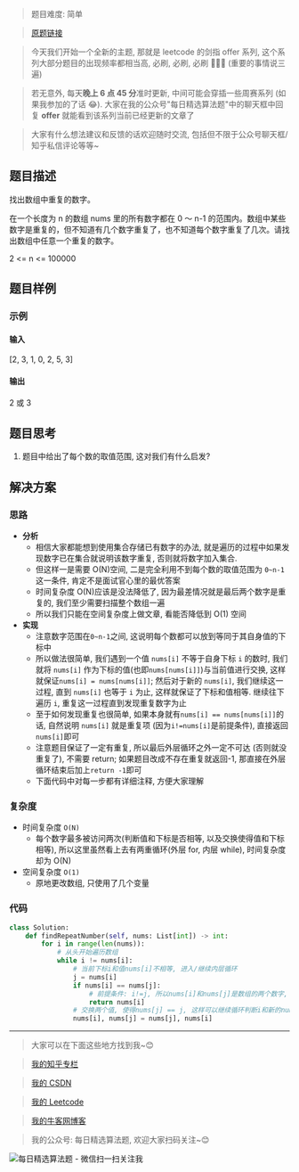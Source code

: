> 题目难度: 简单

> [原题链接](https://leetcode-cn.com/problems/shu-zu-zhong-zhong-fu-de-shu-zi-lcof/)

> 今天我们开始一个全新的主题, 那就是 leetcode 的剑指 offer 系列, 这个系列大部分题目的出现频率都相当高, 必刷, 必刷, 必刷 👏👏👏 (重要的事情说三遍)

> 若无意外, 每天**晚上 6 点 45 分**准时更新, 中间可能会穿插一些周赛系列 (如果我参加的了话 😂). 大家在我的公众号"每日精选算法题"中的聊天框中回复 **offer** 就能看到该系列当前已经更新的文章了

> 大家有什么想法建议和反馈的话欢迎随时交流, 包括但不限于公众号聊天框/知乎私信评论等等~

## 题目描述

找出数组中重复的数字。

在一个长度为 n 的数组 nums 里的所有数字都在 0 ～ n-1 的范围内。数组中某些数字是重复的，但不知道有几个数字重复了，也不知道每个数字重复了几次。请找出数组中任意一个重复的数字。

2 <= n <= 100000

## 题目样例

### 示例

#### 输入

[2, 3, 1, 0, 2, 5, 3]

#### 输出

2 或 3

## 题目思考

1. 题目中给出了每个数的取值范围, 这对我们有什么启发?

## 解决方案

### 思路

- **分析**
  - 相信大家都能想到使用集合存储已有数字的办法, 就是遍历的过程中如果发现数字已在集合就说明该数字重复, 否则就将数字加入集合.
  - 但这样一是需要 O(N)空间, 二是完全利用不到每个数的取值范围为 `0~n-1` 这一条件, 肯定不是面试官心里的最优答案
  - 时间复杂度 O(N)应该是没法降低了, 因为最差情况就是最后两个数字是重复的, 我们至少需要扫描整个数组一遍
  - 所以我们只能在空间复杂度上做文章, 看能否降低到 O(1) 空间
- **实现**
  - 注意数字范围在`0~n-1`之间, 这说明每个数都可以放到等同于其自身值的下标中
  - 所以做法很简单, 我们遇到一个值 `nums[i]` 不等于自身下标 `i` 的数时, 我们就将 `nums[i]` 作为下标的值(也即`nums[nums[i]]`)与当前值进行交换, 这样就保证`nums[i] = nums[nums[i]]`; 然后对于新的 `nums[i]`, 我们继续这一过程, 直到 `nums[i]` 也等于 `i` 为止, 这样就保证了下标和值相等. 继续往下遍历 `i`, 重复这一过程直到发现重复数字为止
  - 至于如何发现重复也很简单, 如果本身就有`nums[i] == nums[nums[i]]`的话, 自然说明 `nums[i]` 就是重复项 (因为`i!=nums[i]`是前提条件), 直接返回`nums[i]`即可
  - 注意题目保证了一定有重复, 所以最后外层循环之外一定不可达 (否则就没重复了), 不需要 return; 如果题目改成不存在重复就返回-1, 那直接在外层循环结束后加上`return -1`即可
  - 下面代码中对每一步都有详细注释, 方便大家理解

### 复杂度

- 时间复杂度 `O(N)`
  - 每个数字最多被访问两次(判断值和下标是否相等, 以及交换使得值和下标相等), 所以这里虽然看上去有两重循环(外层 for, 内层 while), 时间复杂度却为 O(N)
- 空间复杂度 `O(1)`
  - 原地更改数组, 只使用了几个变量

### 代码

```python
class Solution:
    def findRepeatNumber(self, nums: List[int]) -> int:
        for i in range(len(nums)):
            # 从头开始遍历数组
            while i != nums[i]:
                # 当前下标i和值nums[i]不相等, 进入/继续内层循环
                j = nums[i]
                if nums[i] == nums[j]:
                    # 前提条件: i!=j, 所以nums[i]和nums[j]是数组的两个数字, 它们值相等, 即为重复数字
                    return nums[i]
                # 交换两个值, 使得nums[j] == j, 这样可以继续循环判断i和新的nums[i]
                nums[i], nums[j] = nums[j], nums[i]
```

---

> 大家可以在下面这些地方找到我~😊

> [我的知乎专栏](https://zhuanlan.zhihu.com/c_1242508721932464128)

> [我的 CSDN](https://me.csdn.net/zjulyx1993)

> [我的 Leetcode](https://leetcode-cn.com/u/suibianfahui/)

> [我的牛客网博客](https://blog.nowcoder.net/zjulyx)

> 我的公众号: 每日精选算法题, 欢迎大家扫码关注~😊

![每日精选算法题 - 微信扫一扫关注我](https://mmbiz.qpic.cn/mmbiz_jpg/1KjZicMlYPMgZWmoL4eYcs6UcfmvsetDWME2YJyaCp9oT9z3U573FWENBNhyOByxYI0epew6O37hiaOhdh90QeJg/640?wx_fmt=jpeg&tp=webp&wxfrom=5&wx_lazy=1&wx_co=1)
